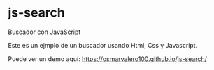 # js-search
Buscador con JavaScript

Este es un ejmplo de un buscador usando Html, Css y Javascript.

Puede ver un demo aquí: https://osmarvalero100.github.io/js-search/
